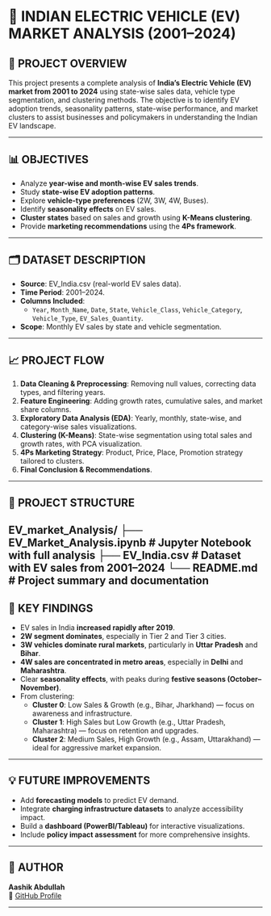 # 🚗 INDIAN ELECTRIC VEHICLE (EV) MARKET ANALYSIS (2001–2024)

## 📌 PROJECT OVERVIEW
This project presents a complete analysis of **India’s Electric Vehicle (EV) market from 2001 to 2024** using state-wise sales data, vehicle type segmentation, and clustering methods. The objective is to identify EV adoption trends, seasonality patterns, state-wise performance, and market clusters to assist businesses and policymakers in understanding the Indian EV landscape.

---

## 📊 OBJECTIVES
- Analyze **year-wise and month-wise EV sales trends**.
- Study **state-wise EV adoption patterns**.
- Explore **vehicle-type preferences** (2W, 3W, 4W, Buses).
- Identify **seasonality effects** on EV sales.
- **Cluster states** based on sales and growth using **K-Means clustering**.
- Provide **marketing recommendations** using the **4Ps framework**.

---

## 🗂️ DATASET DESCRIPTION
- **Source**: EV_India.csv (real-world EV sales data).
- **Time Period**: 2001–2024.
- **Columns Included**:
  - `Year`, `Month_Name`, `Date`, `State`, `Vehicle_Class`, `Vehicle_Category`, `Vehicle_Type`, `EV_Sales_Quantity`.
- **Scope**: Monthly EV sales by state and vehicle segmentation.

---

## 📈 PROJECT FLOW
1. **Data Cleaning & Preprocessing**: Removing null values, correcting data types, and filtering years.
2. **Feature Engineering**: Adding growth rates, cumulative sales, and market share columns.
3. **Exploratory Data Analysis (EDA)**: Yearly, monthly, state-wise, and category-wise sales visualizations.
4. **Clustering (K-Means)**: State-wise segmentation using total sales and growth rates, with PCA visualization.
5. **4Ps Marketing Strategy**: Product, Price, Place, Promotion strategy tailored to clusters.
6. **Final Conclusion & Recommendations**.

---

## 📂 PROJECT STRUCTURE
EV_market_Analysis/
├── EV_Market_Analysis.ipynb # Jupyter Notebook with full analysis
├── EV_India.csv # Dataset with EV sales from 2001–2024
└── README.md # Project summary and documentation
---

## 📌 KEY FINDINGS
- EV sales in India **increased rapidly after 2019**.
- **2W segment dominates**, especially in Tier 2 and Tier 3 cities.
- **3W vehicles dominate rural markets**, particularly in **Uttar Pradesh** and **Bihar**.
- **4W sales are concentrated in metro areas**, especially in **Delhi** and **Maharashtra**.
- Clear **seasonality effects**, with peaks during **festive seasons (October–November)**.
- From clustering:
  - **Cluster 0**: Low Sales & Growth (e.g., Bihar, Jharkhand) — focus on awareness and infrastructure.
  - **Cluster 1**: High Sales but Low Growth (e.g., Uttar Pradesh, Maharashtra) — focus on retention and upgrades.
  - **Cluster 2**: Medium Sales, High Growth (e.g., Assam, Uttarakhand) — ideal for aggressive market expansion.

---

## 💡 FUTURE IMPROVEMENTS
- Add **forecasting models** to predict EV demand.
- Integrate **charging infrastructure datasets** to analyze accessibility impact.
- Build a **dashboard (PowerBI/Tableau)** for interactive visualizations.
- Include **policy impact assessment** for more comprehensive insights.

---

## 📝 AUTHOR
**Aashik Abdullah**  
📎 [GitHub Profile](https://github.com/AashikAbdullah)

---
